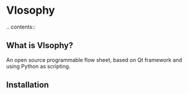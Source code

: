 # Vlosophy



.. contents::

What is Vlsophy?
---------------
 
An open source programmable flow sheet, based on Qt framework and using Python as scripting.


Installation
---------------

 
 
